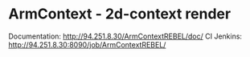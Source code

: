 ArmContext - 2d-context render
==============================

Documentation: http://94.251.8.30/ArmContextREBEL/doc/
CI Jenkins:    http://94.251.8.30:8090/job/ArmContextREBEL/
